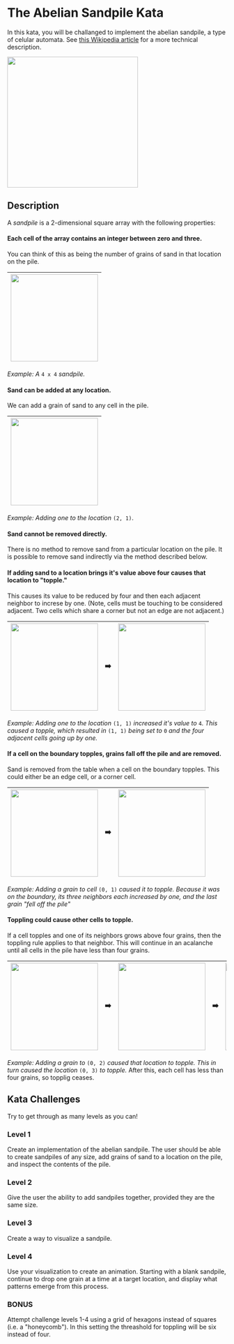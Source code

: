 # The Abelian Sandpile Kata

In this kata, you will be challanged to implement the abelian sandpile, a type of celular automata. See [this Wikipedia article](https://en.wikipedia.org/wiki/Abelian_sandpile_model) for a more technical description.

<img src="https://upload.wikimedia.org/wikipedia/commons/3/3a/Tannin_heap.jpeg" width=300>

## Description

A *sandpile* is a 2-dimensional square array with the following properties:

#### Each cell of the array contains an integer between zero and three.
You can think of this as being the number of grains of sand in that location on the pile.

|<img src="https://github.com/weirichd/SandpileKata/blob/master/sandpile_images/sand00.png" width=200>|
|:-:|

*Example: A* `4 x 4` *sandpile.*

#### Sand can be added at any location.

We can add a grain of sand to any cell in the pile.

|<img src="https://github.com/weirichd/SandpileKata/blob/master/sandpile_images/sand01.png" width=200>|
|:-:|

*Example: Adding one to the location* `(2, 1)`.

#### Sand cannot be removed directly.
There is no method to remove sand from a particular location on the pile.
It is possible to remove sand indirectly via the method described below.

#### If adding sand to a location brings it's value above four causes that location to "topple."
This causes its value to be reduced by four and then each adjacent neighbor to increse by one. (Note, cells must be touching to be considered adjacent. Two cells which share a corner but not an edge are not adjacent.)

| <img src="https://github.com/weirichd/SandpileKata/blob/master/sandpile_images/sand03.png" width=200> | :arrow_right: | <img src="https://github.com/weirichd/SandpileKata/blob/master/sandpile_images/sand04.png" width=200> |
|:-:|:-:|:-:|

*Example: Adding one to the location* `(1, 1)` *increased it's value to* `4`. *This caused a topple, which resulted in* `(1, 1)` *being set to* `0` *and the four adjacent cells going up by one.*

#### If a cell on the boundary topples, grains fall off the pile and are removed.
Sand is removed from the table when a cell on the boundary topples. This could either be an edge cell, or a corner cell.

| <img src="https://github.com/weirichd/SandpileKata/blob/master/sandpile_images/sand06.png" width=200> | :arrow_right: | <img src="https://github.com/weirichd/SandpileKata/blob/master/sandpile_images/sand07.png" width=200> |
|:-:|:-:|:-:|

*Example: Adding a grain to cell* `(0, 1)` *caused it to topple. Because it was on the boundary, its three neighbors each increased by one, and the last grain "fell off the pile"*

#### Toppling could cause other cells to topple.
If a cell topples and one of its neighbors grows above four grains, then the toppling rule applies to that neighbor.
This will continue in an acalanche until all cells in the pile have less than four grains.

| <img src="https://github.com/weirichd/SandpileKata/blob/master/sandpile_images/sand09.png" width=200> | :arrow_right: | <img src="https://github.com/weirichd/SandpileKata/blob/master/sandpile_images/sand11.png" width=200> | :arrow_right: | <img src="https://github.com/weirichd/SandpileKata/blob/master/sandpile_images/sand12.png" width=200>
|:-:|:-:|:-:|:-:|:-:|

*Example: Adding a grain to* `(0, 2)` *caused that location to topple. This in turn caused the location* `(0, 3)` *to topple.* After this, each cell has less than four grains, so topplig ceases.

## Kata Challenges

Try to get through as many levels as you can!

### Level 1
Create an implementation of the abelian sandpile. The user should be able to create sandpiles of any size, add grains of sand to a location on the pile, and inspect the contents of the pile.

### Level 2
Give the user the ability to add sandpiles together, provided they are the same size.

### Level 3
Create a way to visualize a sandpile.

### Level 4
Use your visualization to create an animation. Starting with a blank sandpile, continue to drop one grain at a time at a target location, and display what patterns emerge from this process.

### BONUS

Attempt challenge levels 1-4 using a grid of hexagons instead of squares (i.e. a "honeycomb"). In this setting the threashold for toppling will be six instead of four.

